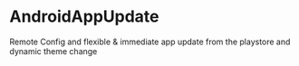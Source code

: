# AndroidAppUpdate
Remote Config and flexible & immediate app update from the playstore and dynamic theme change
